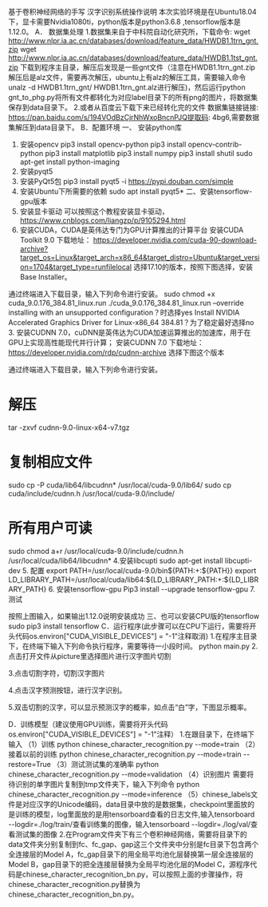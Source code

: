 基于卷积神经网络的手写
汉字识别系统操作说明
本次实验环境是在Ubuntu18.04下，显卡需要Nvidia1080ti，python版本是python3.6.8 ,tensorflow版本是1.12.0。
A．	数据集处理
1.数据集来自于中科院自动化研究所，下载命令:
wget http://www.nlpr.ia.ac.cn/databases/download/feature_data/HWDB1.1trn_gnt.zip
wget http://www.nlpr.ia.ac.cn/databases/download/feature_data/HWDB1.1tst_gnt.zip
下载到程序主目录，解压后发现是一些gnt文件（注意在HWDB1.1trn_gnt.zip解压后是alz文件，需要再次解压，ubuntu上有alz的解压工具，需要输入命令
unalz -d HWDB1.1trn_gnt/ HWDB1.1trn_gnt.alz进行解压)，然后运行python gnt_to_phg.py将所有文件都转化为对应label目录下的所有png的图片，将数据集保存到data目录下。
2.或者从百度云下载下来已经转化完的文件
数据集链接链接:
https://pan.baidu.com/s/194VOdBzCjrNhWxoBncnPJQ提取码: 4bg6,需要数据集解压到data目录下。
B．配置环境
一、	安装python库
1.	安装opencv
pip3 install opencv-python
pip3 install opencv-contrib-python
pip3 install matplotlib 
pip3 install numpy
pip3 install shutil 
sudo apt-get install python-imaging
2.	安装pyqt5   
1.	安装PyQt5包
pip3 install pyqt5 -i https://pypi.douban.com/simple
2.	安装Ubuntu下所需要的依赖
sudo apt install pyqt5*
二、安装tensorflow-gpu版本
1.	安装显卡驱动
可以按照这个教程安装显卡驱动，https://www.cnblogs.com/liangzp/p/9105294.html
2. 安装CUDA，CUDA是英伟达专门为GPU计算推出的计算平台
安装CUDA Toolkit 9.0
下载地址：
https://developer.nvidia.com/cuda-90-download-archive?target_os=Linux&target_arch=x86_64&target_distro=Ubuntu&target_version=1704&target_type=runfilelocal
选择17.10的版本，按照下图选择，安装Base Installer。
 
 
通过终端进入下载目录，输入下列命令进行安装。
sudo chmod +x cuda_9.0.176_384.81_linux.run
./cuda_9.0.176_384.81_linux.run –override
installing with an unsupported configuration？时选择yes
Install NVIDIA Accelerated Graphics Driver for Linux-x86_64 384.81？为了稳定最好选择no
3. 安装CUDNN 7.0，cuDNN是英伟达为CUDA加速运算推出的加速库，用于在GPU上实现高性能现代并行计算；
安装CUDNN 7.0
下载地址：
https://developer.nvidia.com/rdp/cudnn-archive
选择下图这个版本
 
通过终端进入下载目录，输入下列命令进行安装。
# 解压
tar -zxvf cudnn-9.0-linux-x64-v7.tgz 
# 复制相应文件
sudo cp -P cuda/lib64/libcudnn* /usr/local/cuda-9.0/lib64/
sudo cp  cuda/include/cudnn.h /usr/local/cuda-9.0/include/
# 所有用户可读
sudo chmod a+r /usr/local/cuda-9.0/include/cudnn.h /usr/local/cuda/lib64/libcudnn*
4.安装libcupti
sudo apt-get install libcupti-dev
5. 配置
export PATH=/usr/local/cuda-9.0/bin${PATH:+:${PATH}}
export LD_LIBRARY_PATH=/usr/local/cuda/lib64:${LD_LIBRARY_PATH:+:${LD_LIBRARY_PATH}
6. 安装tensorflow-gpu
Pip3 install --upgrade tensorflow-gpu
7. 测试
 
按照上图输入，如果输出1.12.0说明安装成功
三、也可以安装CPU版的tensorflow
	sudo pip3 install tensorflow
C．运行程序(此步骤可以在CPU下运行，需要将开头代码os.environ["CUDA_VISIBLE_DEVICES"] = "-1"注释取消)
1.在程序主目录下，在终端下输入下列命令执行程序，需要等待一小段时间。
python main.py
2.点击打开文件从picture里选择图片进行汉字图片切割
 
3.点击切割字符，切割汉字图片
 
4.点击汉字预测按钮，进行汉字识别。
 
5.双击切割的汉字，可以显示预测汉字的概率，如点击“白”字，下图显示概率。
 
D．训练模型（建议使用GPU训练，需要将开头代码os.environ["CUDA_VISIBLE_DEVICES"] = "-1"注释）
1.在跟目录下，在终端下输入
（1）训练
python  chinese_character_recognition.py  --mode=train 
（2）接着以前的训练
python  chinese_character_recognition.py  --mode=train  --restore=True
（3）测试测试集的准确率
python  chinese_character_recognition.py  --mode=validation
（4）识别图片
需要将待识别的单字图片复制到tmp文件夹下，输入下列命令
python  chinese_character_recognition.py  --mode=inference
（5）chinese_labels文件是对应汉字的Unicode编码，data目录中放的是数据集，checkpoint里面放的是训练的模型，log里面放的是用tensorboard查看的日志文件,输入tensorboard --logdir=./log/train/查看训练集的图像，输入tensorboard --logdir=./log/val/查看测试集的图像
2.在Program文件夹下有三个卷积神经网络，需要将目录下的data文件夹分别复制到fc、fc_gap、gap这三个文件夹中分别是fc目录下包含两个全连接层的Model A，fc_gap目录下的用全局平均池化层替换第一层全连接层的Model B，gap目录下的把全连接层替换为全局平均池化层的Model C，源程序代码是chinese_character_recognition_bn.py，可以按照上面的步骤操作，将chinese_character_recognition.py替换为chinese_character_recognition_bn.py。

